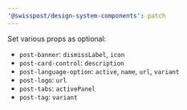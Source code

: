 ```yaml
---
'@swisspost/design-system-components': patch
---
```


Set various props as optional:
- `post-banner`: `dismissLabel`, `icon`
- `post-card-control`: `description`
- `post-language-option`: `active`, `name`, `url`, `variant`
- `post-logo`: `url`
- `post-tabs`: `activePanel`
- `post-tag`: `variant`
